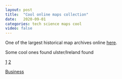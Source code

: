 ```yaml
---
layout: post
title:  "Cool online maps collection"
date:   2020-09-01
categories: tech science maps cool
video: false
---
```


One of the largest historical map archives online [here].

Some cool ones found ulster/Ireland found

[1](https://www.davidrumsey.com/luna/servlet/detail/RUMSEY~8~1~285346~90058019:Province-Ulster-?sort=Pub_List_No_InitialSort%2CPub_Date%2CPub_List_No%2CSeries_No&qvq=q:ulster;sort:Pub_List_No_InitialSort%2CPub_Date%2CPub_List_No%2CSeries_No;lc:RUMSEY~8~1&mi=24&trs=46#)
[2](https://www.davidrumsey.com/luna/servlet/detail/RUMSEY~8~1~283071~90055484:Ultonia-Oriental?sort=Pub_List_No_InitialSort%2CPub_Date%2CPub_List_No%2CSeries_No&qvq=q:ulster;sort:Pub_List_No_InitialSort%2CPub_Date%2CPub_List_No%2CSeries_No;lc:RUMSEY~8~1&mi=21&trs=46)

[Business](https://www.davidrumsey.com/luna/servlet/detail/RUMSEY~8~1~321369~90090536#)

[here]: //www.davidrumsey.com/
